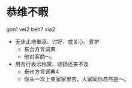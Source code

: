 # 恭维不暇
gon1 vei2 beh7 xia2
+ 无休止地奉承、讨好，或关心、爱护
  * 东台方言词典
  - 他对客商～。
+ 用言行表示称赞、颂扬还来不及
  * 泰州方言词典4
  - 你头一次上亲家家里去，人家同你自然是～。
